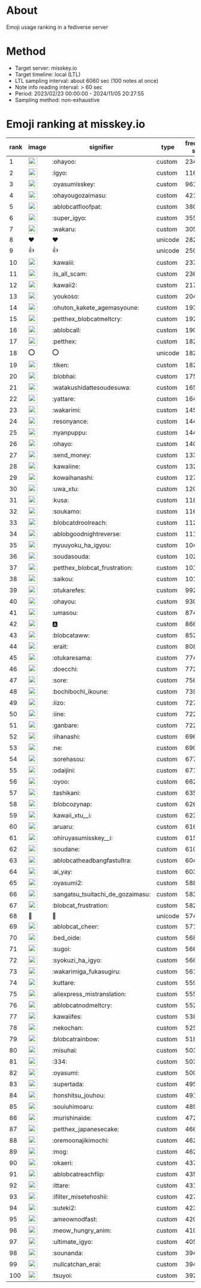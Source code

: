 # About
Emoji usage ranking in a fediverse server

# Method
- Target server: misskey.io
- Target timeline: local (LTL)
- LTL sampling interval: about 6060 sec (100 notes at once)
- Note info reading interval: > 60 sec
- Period: 2023/02/23 00:00:00 - 2024/11/05 20:27:55 
- Sampling method: non-exhaustive

# Emoji ranking at misskey.io

|rank|image|signifier|type|frequency score|
|----|----|----|----|----|
|1|<img height="24" src="https://misskey.io/emoji/ohayoo.webp">|:ohayoo:|custom|234837|
|2|<img height="24" src="https://misskey.io/emoji/igyo.webp">|:igyo:|custom|116077|
|3|<img height="24" src="https://misskey.io/emoji/oyasumisskey.webp">|:oyasumisskey:|custom|96173|
|4|<img height="24" src="https://misskey.io/emoji/ohayougozaimasu.webp">|:ohayougozaimasu:|custom|42161|
|5|<img height="24" src="https://misskey.io/emoji/ablobcatfloofpat.webp">|:ablobcatfloofpat:|custom|38045|
|6|<img height="24" src="https://misskey.io/emoji/super_igyo.webp">|:super_igyo:|custom|35592|
|7|<img height="24" src="https://misskey.io/emoji/wakaru.webp">|:wakaru:|custom|30586|
|8|❤|❤|unicode|28251|
|9|👍|👍|unicode|25058|
|10|<img height="24" src="https://misskey.io/emoji/kawaiii.webp">|:kawaiii:|custom|23734|
|11|<img height="24" src="https://misskey.io/emoji/is_all_scam.webp">|:is_all_scam:|custom|23657|
|12|<img height="24" src="https://misskey.io/emoji/kawaii2.webp">|:kawaii2:|custom|21737|
|13|<img height="24" src="https://misskey.io/emoji/youkoso.webp">|:youkoso:|custom|20422|
|14|<img height="24" src="https://misskey.io/emoji/ohuton_kakete_agemasyoune.webp">|:ohuton_kakete_agemasyoune:|custom|19349|
|15|<img height="24" src="https://misskey.io/emoji/petthex_blobcatmeltcry.webp">|:petthex_blobcatmeltcry:|custom|19275|
|16|<img height="24" src="https://misskey.io/emoji/ablobcall.webp">|:ablobcall:|custom|19089|
|17|<img height="24" src="https://misskey.io/emoji/petthex.webp">|:petthex:|custom|18290|
|18|⭕|⭕|unicode|18286|
|19|<img height="24" src="https://misskey.io/emoji/tiken.webp">|:tiken:|custom|18246|
|20|<img height="24" src="https://misskey.io/emoji/blobhai.webp">|:blobhai:|custom|17578|
|21|<img height="24" src="https://misskey.io/emoji/watakushidattesoudesuwa.webp">|:watakushidattesoudesuwa:|custom|16531|
|22|<img height="24" src="https://misskey.io/emoji/yattare.webp">|:yattare:|custom|16494|
|23|<img height="24" src="https://misskey.io/emoji/wakarimi.webp">|:wakarimi:|custom|14582|
|24|<img height="24" src="https://misskey.io/emoji/resonyance.webp">|:resonyance:|custom|14441|
|25|<img height="24" src="https://misskey.io/emoji/nyanpuppu.webp">|:nyanpuppu:|custom|14433|
|26|<img height="24" src="https://misskey.io/emoji/ohayo.webp">|:ohayo:|custom|14040|
|27|<img height="24" src="https://misskey.io/emoji/send_money.webp">|:send_money:|custom|13383|
|28|<img height="24" src="https://misskey.io/emoji/kawaiine.webp">|:kawaiine:|custom|13200|
|29|<img height="24" src="https://misskey.io/emoji/kowaihanashi.webp">|:kowaihanashi:|custom|12762|
|30|<img height="24" src="https://misskey.io/emoji/uwa_xtu.webp">|:uwa_xtu:|custom|12080|
|31|<img height="24" src="https://misskey.io/emoji/kusa.webp">|:kusa:|custom|11828|
|32|<img height="24" src="https://misskey.io/emoji/soukamo.webp">|:soukamo:|custom|11655|
|33|<img height="24" src="https://misskey.io/emoji/blobcatdroolreach.webp">|:blobcatdroolreach:|custom|11223|
|34|<img height="24" src="https://misskey.io/emoji/ablobgoodnightreverse.webp">|:ablobgoodnightreverse:|custom|11104|
|35|<img height="24" src="https://misskey.io/emoji/nyuuyoku_ha_igyou.webp">|:nyuuyoku_ha_igyou:|custom|10413|
|36|<img height="24" src="https://misskey.io/emoji/soudasouda.webp">|:soudasouda:|custom|10240|
|37|<img height="24" src="https://misskey.io/emoji/petthex_blobcat_frustration.webp">|:petthex_blobcat_frustration:|custom|10164|
|38|<img height="24" src="https://misskey.io/emoji/saikou.webp">|:saikou:|custom|10130|
|39|<img height="24" src="https://misskey.io/emoji/otukarefes.webp">|:otukarefes:|custom|9924|
|40|<img height="24" src="https://misskey.io/emoji/ohayou.webp">|:ohayou:|custom|9304|
|41|<img height="24" src="https://misskey.io/emoji/umasou.webp">|:umasou:|custom|8743|
|42|<img height="24" src="https://misskey.io/emoji/a.webp">|:a:|custom|8665|
|43|<img height="24" src="https://misskey.io/emoji/blobcataww.webp">|:blobcataww:|custom|8526|
|44|<img height="24" src="https://misskey.io/emoji/erait.webp">|:erait:|custom|8081|
|45|<img height="24" src="https://misskey.io/emoji/otukaresama.webp">|:otukaresama:|custom|7742|
|46|<img height="24" src="https://misskey.io/emoji/doecchi.webp">|:doecchi:|custom|7720|
|47|<img height="24" src="https://misskey.io/emoji/sore.webp">|:sore:|custom|7563|
|48|<img height="24" src="https://misskey.io/emoji/bochibochi_ikoune.webp">|:bochibochi_ikoune:|custom|7392|
|49|<img height="24" src="https://misskey.io/emoji/iizo.webp">|:iizo:|custom|7278|
|50|<img height="24" src="https://misskey.io/emoji/iine.webp">|:iine:|custom|7227|
|51|<img height="24" src="https://misskey.io/emoji/ganbare.webp">|:ganbare:|custom|7220|
|52|<img height="24" src="https://misskey.io/emoji/iihanashi.webp">|:iihanashi:|custom|6966|
|53|<img height="24" src="https://misskey.io/emoji/ne.webp">|:ne:|custom|6906|
|54|<img height="24" src="https://misskey.io/emoji/sorehasou.webp">|:sorehasou:|custom|6776|
|55|<img height="24" src="https://misskey.io/emoji/odaijini.webp">|:odaijini:|custom|6710|
|56|<img height="24" src="https://misskey.io/emoji/oyoo.webp">|:oyoo:|custom|6624|
|57|<img height="24" src="https://misskey.io/emoji/tashikani.webp">|:tashikani:|custom|6351|
|58|<img height="24" src="https://misskey.io/emoji/blobcozynap.webp">|:blobcozynap:|custom|6268|
|59|<img height="24" src="https://misskey.io/emoji/kawaii_xtu__i.webp">|:kawaii_xtu__i:|custom|6238|
|60|<img height="24" src="https://misskey.io/emoji/aruaru.webp">|:aruaru:|custom|6166|
|61|<img height="24" src="https://misskey.io/emoji/ohiruyasumisskey__i.webp">|:ohiruyasumisskey__i:|custom|6151|
|62|<img height="24" src="https://misskey.io/emoji/soudane.webp">|:soudane:|custom|6105|
|63|<img height="24" src="https://misskey.io/emoji/ablobcatheadbangfastultra.webp">|:ablobcatheadbangfastultra:|custom|6048|
|64|<img height="24" src="https://misskey.io/emoji/ai_yay.webp">|:ai_yay:|custom|6030|
|65|<img height="24" src="https://misskey.io/emoji/oyasumi2.webp">|:oyasumi2:|custom|5883|
|66|<img height="24" src="https://misskey.io/emoji/sangatsu_tsuitachi_de_gozaimasu.webp">|:sangatsu_tsuitachi_de_gozaimasu:|custom|5839|
|67|<img height="24" src="https://misskey.io/emoji/blobcat_frustration.webp">|:blobcat_frustration:|custom|5820|
|68|🎉|🎉|unicode|5742|
|69|<img height="24" src="https://misskey.io/emoji/ablobcat_cheer.webp">|:ablobcat_cheer:|custom|5718|
|70|<img height="24" src="https://misskey.io/emoji/bed_oide.webp">|:bed_oide:|custom|5682|
|71|<img height="24" src="https://misskey.io/emoji/sugoi.webp">|:sugoi:|custom|5662|
|72|<img height="24" src="https://misskey.io/emoji/syokuzi_ha_igyo.webp">|:syokuzi_ha_igyo:|custom|5662|
|73|<img height="24" src="https://misskey.io/emoji/wakarimiga_fukasugiru.webp">|:wakarimiga_fukasugiru:|custom|5618|
|74|<img height="24" src="https://misskey.io/emoji/kuttare.webp">|:kuttare:|custom|5597|
|75|<img height="24" src="https://misskey.io/emoji/aliexpress_mistranslation.webp">|:aliexpress_mistranslation:|custom|5555|
|76|<img height="24" src="https://misskey.io/emoji/ablobcatnodmeltcry.webp">|:ablobcatnodmeltcry:|custom|5526|
|77|<img height="24" src="https://misskey.io/emoji/kawaiifes.webp">|:kawaiifes:|custom|5381|
|78|<img height="24" src="https://misskey.io/emoji/nekochan.webp">|:nekochan:|custom|5259|
|79|<img height="24" src="https://misskey.io/emoji/blobcatrainbow.webp">|:blobcatrainbow:|custom|5188|
|80|<img height="24" src="https://misskey.io/emoji/misuhai.webp">|:misuhai:|custom|5035|
|81|<img height="24" src="https://misskey.io/emoji/334.webp">|:334:|custom|5030|
|82|<img height="24" src="https://misskey.io/emoji/oyasumi.webp">|:oyasumi:|custom|5003|
|83|<img height="24" src="https://misskey.io/emoji/supertada.webp">|:supertada:|custom|4959|
|84|<img height="24" src="https://misskey.io/emoji/honshitsu_jouhou.webp">|:honshitsu_jouhou:|custom|4910|
|85|<img height="24" src="https://misskey.io/emoji/souiuhimoaru.webp">|:souiuhimoaru:|custom|4895|
|86|<img height="24" src="https://misskey.io/emoji/murishinaide.webp">|:murishinaide:|custom|4726|
|87|<img height="24" src="https://misskey.io/emoji/petthex_japanesecake.webp">|:petthex_japanesecake:|custom|4664|
|88|<img height="24" src="https://misskey.io/emoji/oremoonajikimochi.webp">|:oremoonajikimochi:|custom|4628|
|89|<img height="24" src="https://misskey.io/emoji/mog.webp">|:mog:|custom|4620|
|90|<img height="24" src="https://misskey.io/emoji/okaeri.webp">|:okaeri:|custom|4375|
|91|<img height="24" src="https://misskey.io/emoji/ablobcatreachflip.webp">|:ablobcatreachflip:|custom|4354|
|92|<img height="24" src="https://misskey.io/emoji/ittare.webp">|:ittare:|custom|4312|
|93|<img height="24" src="https://misskey.io/emoji/ifilter_misetehoshii.webp">|:ifilter_misetehoshii:|custom|4279|
|94|<img height="24" src="https://misskey.io/emoji/suteki2.webp">|:suteki2:|custom|4230|
|95|<img height="24" src="https://misskey.io/emoji/ameownodfast.webp">|:ameownodfast:|custom|4205|
|96|<img height="24" src="https://misskey.io/emoji/meow_hungry_anim.webp">|:meow_hungry_anim:|custom|4106|
|97|<img height="24" src="https://misskey.io/emoji/ultimate_igyo.webp">|:ultimate_igyo:|custom|4056|
|98|<img height="24" src="https://misskey.io/emoji/sounanda.webp">|:sounanda:|custom|3948|
|99|<img height="24" src="https://misskey.io/emoji/nullcatchan_erai.webp">|:nullcatchan_erai:|custom|3943|
|100|<img height="24" src="https://misskey.io/emoji/tsuyoi.webp">|:tsuyoi:|custom|3929|
